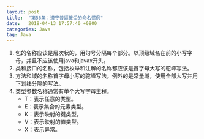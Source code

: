 ```yaml
---
layout: post
title:  "第56条：遵守普遍接受的命名惯例"
date:   2018-04-13 17:57:40 +0800
categories: Java
tag: Java
---
```



1. 包的名称应该是层次状的，用句号分隔每个部分。以顶级域名在前的小写字母，并且不应该使用java和javax开头。
2. 类和接口的名称，包括枚举和注解的名称都应该是首字母大写的驼峰写法。
3. 方法和域的名称首字母小写的驼峰写法。例外的是常量域，使用全部大写并用下划线分隔的写法。
4. 类型参数名称通常有单个大写字母主程。
    - T：表示任意的类型。
    - E：表示集合的元素类型。
    - K：表示映射的键类型。
    - V：表示映射的值类型。
    - X：表示异常。